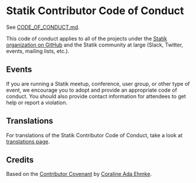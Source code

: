 # Statik Contributor Code of Conduct

See [CODE_OF_CONDUCT.md](CODE_OF_CONDUCT.md).

This code of conduct applies to all of the projects under the [Statik organization on GitHub](https://github.com/statikstack/) and the Statik community at large (Slack, Twitter, events, mailing lists, etc.).

## Events

If you are running a Statik meetup, conference, user group, or other type of event, we encourage you to adopt and provide an appropriate code of conduct. You should also provide contact information for attendees to get help or report a violation.

## Translations

For translations of the Statik Contributor Code of Conduct, take a look at [translations page](../i18n/README.md).

## Credits

Based on the [Contributor Covenant](https://www.contributor-covenant.org/) by [Coraline Ada Ehmke](https://where.coraline.codes/).

